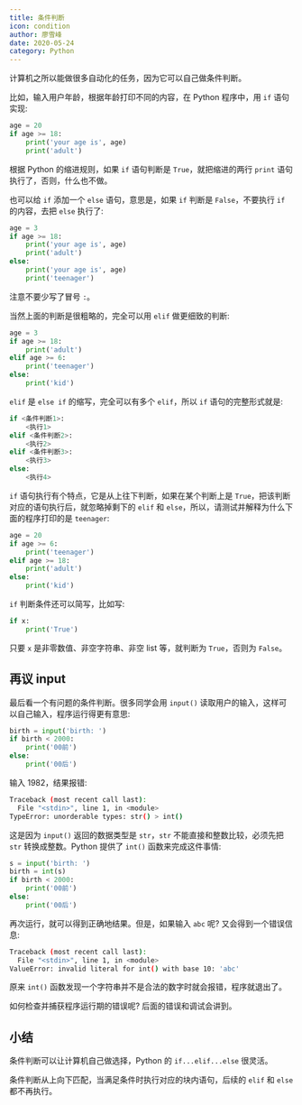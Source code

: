 ```yaml
---
title: 条件判断
icon: condition
author: 廖雪峰
date: 2020-05-24
category: Python
---
```


计算机之所以能做很多自动化的任务，因为它可以自己做条件判断。

比如，输入用户年龄，根据年龄打印不同的内容，在 Python 程序中，用 `if` 语句实现:

<!-- more -->

```py
age = 20
if age >= 18:
    print('your age is', age)
    print('adult')
```

根据 Python 的缩进规则，如果 `if` 语句判断是 `True`，就把缩进的两行 `print` 语句执行了，否则，什么也不做。

也可以给 `if` 添加一个 `else` 语句，意思是，如果 `if` 判断是 `False`，不要执行 `if` 的内容，去把 `else` 执行了:

```py
age = 3
if age >= 18:
    print('your age is', age)
    print('adult')
else:
    print('your age is', age)
    print('teenager')
```

注意不要少写了冒号 `:`。

当然上面的判断是很粗略的，完全可以用 `elif` 做更细致的判断:

```py
age = 3
if age >= 18:
    print('adult')
elif age >= 6:
    print('teenager')
else:
    print('kid')
```

`elif` 是 `else if` 的缩写，完全可以有多个 `elif`，所以 `if` 语句的完整形式就是:

```py
if <条件判断1>:
    <执行1>
elif <条件判断2>:
    <执行2>
elif <条件判断3>:
    <执行3>
else:
    <执行4>
```

`if` 语句执行有个特点，它是从上往下判断，如果在某个判断上是 `True`，把该判断对应的语句执行后，就忽略掉剩下的 `elif` 和 `else`，所以，请测试并解释为什么下面的程序打印的是 `teenager`:

```py
age = 20
if age >= 6:
    print('teenager')
elif age >= 18:
    print('adult')
else:
    print('kid')
```

`if` 判断条件还可以简写，比如写:

```py
if x:
    print('True')
```

只要 `x` 是非零数值、非空字符串、非空 list 等，就判断为 `True`，否则为 `False`。

## 再议 input

最后看一个有问题的条件判断。很多同学会用 `input()` 读取用户的输入，这样可以自己输入，程序运行得更有意思:

```py
birth = input('birth: ')
if birth < 2000:
    print('00前')
else:
    print('00后')
```

输入 1982，结果报错:

```sh
Traceback (most recent call last):
  File "<stdin>", line 1, in <module>
TypeError: unorderable types: str() > int()
```

这是因为 `input()` 返回的数据类型是 `str`，`str` 不能直接和整数比较，必须先把 `str` 转换成整数。Python 提供了 `int()` 函数来完成这件事情:

```py
s = input('birth: ')
birth = int(s)
if birth < 2000:
    print('00前')
else:
    print('00后')
```

再次运行，就可以得到正确地结果。但是，如果输入 `abc` 呢? 又会得到一个错误信息:

```sh
Traceback (most recent call last):
  File "<stdin>", line 1, in <module>
ValueError: invalid literal for int() with base 10: 'abc'
```

原来 `int()` 函数发现一个字符串并不是合法的数字时就会报错，程序就退出了。

如何检查并捕获程序运行期的错误呢? 后面的错误和调试会讲到。

## 小结

条件判断可以让计算机自己做选择，Python 的 `if...elif...else` 很灵活。

条件判断从上向下匹配，当满足条件时执行对应的块内语句，后续的 `elif` 和 `else` 都不再执行。

